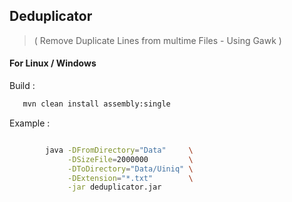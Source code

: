 ## Deduplicator

 >  ( Remove Duplicate Lines from multime Files - Using Gawk )


#### For Linux / Windows

Build :

```bash
   mvn clean install assembly:single
```

Example :

```bash

        java -DFromDirectory="Data"     \
             -DSizeFile=2000000         \
             -DToDirectory="Data/Uiniq" \
             -DExtension="*.txt"        \
             -jar deduplicator.jar

```
